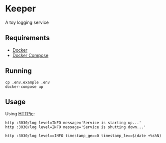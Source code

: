 # Keeper

A toy logging service

## Requirements

* [Docker](https://www.docker.com/)
* [Docker Compose](https://docs.docker.com/compose/)

## Running

```shell
cp .env.example .env
docker-compose up
```

## Usage

Using [HTTPie](https://httpie.io/):

```shell
http :3030/log level=INFO message='Service is starting up...'
http :3030/log level=INFO message='Service is shutting down...'
```

```shell
http :3030/log level==INFO timestamp_ge==0 timestamp_le==$(date +%s%N)
```